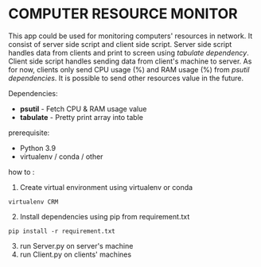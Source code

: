 # **COMPUTER RESOURCE MONITOR**

This app could be used for monitoring computers' resources in network. It consist of server side script and client side script. Server side script handles data from clients and print to screen using *tabulate dependency*. Client side script handles sending data from client's machine to server. As for now, clients only send CPU usage (%) and RAM usage (%) from *psutil dependencies*. It is possible to send other resources value in the future.

Dependencies:
- **psutil** - Fetch CPU & RAM usage value
- **tabulate** - Pretty print array into table

prerequisite:
- Python 3.9
- virtualenv / conda / other

how to :
1. Create virtual environment using virtualenv or conda
```
virtualenv CRM
```
2. Install dependencies using pip from requirement.txt
```
pip install -r requirement.txt
```
3. run Server.py on server's machine
4. run Client.py on clients' machines
